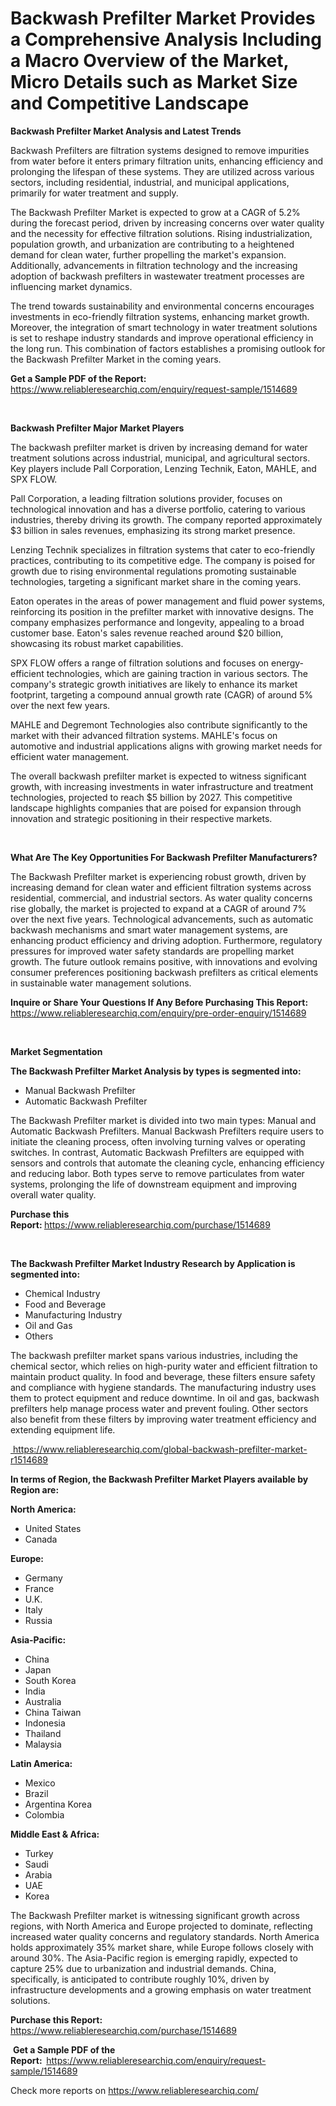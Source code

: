 <p><h1>Backwash Prefilter Market Provides a Comprehensive Analysis Including a Macro Overview of the Market, Micro Details such as Market Size and Competitive Landscape</h1></p><p><strong>Backwash Prefilter Market Analysis and Latest Trends</strong></p>
<p><p>Backwash Prefilters are filtration systems designed to remove impurities from water before it enters primary filtration units, enhancing efficiency and prolonging the lifespan of these systems. They are utilized across various sectors, including residential, industrial, and municipal applications, primarily for water treatment and supply.</p><p>The Backwash Prefilter Market is expected to grow at a CAGR of 5.2% during the forecast period, driven by increasing concerns over water quality and the necessity for effective filtration solutions. Rising industrialization, population growth, and urbanization are contributing to a heightened demand for clean water, further propelling the market's expansion. Additionally, advancements in filtration technology and the increasing adoption of backwash prefilters in wastewater treatment processes are influencing market dynamics. </p><p>The trend towards sustainability and environmental concerns encourages investments in eco-friendly filtration systems, enhancing market growth. Moreover, the integration of smart technology in water treatment solutions is set to reshape industry standards and improve operational efficiency in the long run. This combination of factors establishes a promising outlook for the Backwash Prefilter Market in the coming years.</p></p>
<p><strong>Get a Sample PDF of the Report:&nbsp;</strong> <a href="https://www.reliableresearchiq.com/enquiry/request-sample/1514689?utm_campaign=1123&utm_medium=2&utm_source=Github&utm_content=ia&utm_term=17012025&utm_id=backwash-prefilter">https://www.reliableresearchiq.com/enquiry/request-sample/1514689</a></p>
<p>&nbsp;</p>
<p><strong>Backwash Prefilter Major Market Players</strong></p>
<p><p>The backwash prefilter market is driven by increasing demand for water treatment solutions across industrial, municipal, and agricultural sectors. Key players include Pall Corporation, Lenzing Technik, Eaton, MAHLE, and SPX FLOW.</p><p>Pall Corporation, a leading filtration solutions provider, focuses on technological innovation and has a diverse portfolio, catering to various industries, thereby driving its growth. The company reported approximately $3 billion in sales revenues, emphasizing its strong market presence.</p><p>Lenzing Technik specializes in filtration systems that cater to eco-friendly practices, contributing to its competitive edge. The company is poised for growth due to rising environmental regulations promoting sustainable technologies, targeting a significant market share in the coming years.</p><p>Eaton operates in the areas of power management and fluid power systems, reinforcing its position in the prefilter market with innovative designs. The company emphasizes performance and longevity, appealing to a broad customer base. Eaton's sales revenue reached around $20 billion, showcasing its robust market capabilities.</p><p>SPX FLOW offers a range of filtration solutions and focuses on energy-efficient technologies, which are gaining traction in various sectors. The company's strategic growth initiatives are likely to enhance its market footprint, targeting a compound annual growth rate (CAGR) of around 5% over the next few years.</p><p>MAHLE and Degremont Technologies also contribute significantly to the market with their advanced filtration systems. MAHLE's focus on automotive and industrial applications aligns with growing market needs for efficient water management.</p><p>The overall backwash prefilter market is expected to witness significant growth, with increasing investments in water infrastructure and treatment technologies, projected to reach $5 billion by 2027. This competitive landscape highlights companies that are poised for expansion through innovation and strategic positioning in their respective markets.</p></p>
<p>&nbsp;</p>
<p><strong>What Are The Key Opportunities For Backwash Prefilter Manufacturers?</strong></p>
<p><p>The Backwash Prefilter market is experiencing robust growth, driven by increasing demand for clean water and efficient filtration systems across residential, commercial, and industrial sectors. As water quality concerns rise globally, the market is projected to expand at a CAGR of around 7% over the next five years. Technological advancements, such as automatic backwash mechanisms and smart water management systems, are enhancing product efficiency and driving adoption. Furthermore, regulatory pressures for improved water safety standards are propelling market growth. The future outlook remains positive, with innovations and evolving consumer preferences positioning backwash prefilters as critical elements in sustainable water management solutions.</p></p>
<p><strong>Inquire or Share Your Questions If Any Before Purchasing This Report:</strong> <a href="https://www.reliableresearchiq.com/enquiry/pre-order-enquiry/1514689?utm_campaign=1123&utm_medium=2&utm_source=Github&utm_content=ia&utm_term=17012025&utm_id=backwash-prefilter">https://www.reliableresearchiq.com/enquiry/pre-order-enquiry/1514689</a></p>
<p>&nbsp;</p>
<p><strong>Market Segmentation</strong></p>
<p><strong>The Backwash Prefilter Market Analysis by types is segmented into:</strong></p>
<p><ul><li>Manual Backwash Prefilter</li><li>Automatic Backwash Prefilter</li></ul></p>
<p><p>The Backwash Prefilter market is divided into two main types: Manual and Automatic Backwash Prefilters. Manual Backwash Prefilters require users to initiate the cleaning process, often involving turning valves or operating switches. In contrast, Automatic Backwash Prefilters are equipped with sensors and controls that automate the cleaning cycle, enhancing efficiency and reducing labor. Both types serve to remove particulates from water systems, prolonging the life of downstream equipment and improving overall water quality.</p></p>
<p><strong>Purchase this Report:&nbsp;</strong><a href="https://www.reliableresearchiq.com/purchase/1514689?utm_campaign=1123&utm_medium=2&utm_source=Github&utm_content=ia&utm_term=17012025&utm_id=backwash-prefilter">https://www.reliableresearchiq.com/purchase/1514689</a></p>
<p>&nbsp;</p>
<p><strong>The Backwash Prefilter Market Industry Research by Application is segmented into:</strong></p>
<p><ul><li>Chemical Industry</li><li>Food and Beverage</li><li>Manufacturing Industry</li><li>Oil and Gas</li><li>Others</li></ul></p>
<p><p>The backwash prefilter market spans various industries, including the chemical sector, which relies on high-purity water and efficient filtration to maintain product quality. In food and beverage, these filters ensure safety and compliance with hygiene standards. The manufacturing industry uses them to protect equipment and reduce downtime. In oil and gas, backwash prefilters help manage process water and prevent fouling. Other sectors also benefit from these filters by improving water treatment efficiency and extending equipment life.</p></p>
<p><a href="https://www.reliableresearchiq.com/global-backwash-prefilter-market-r1514689?utm_campaign=1123&utm_medium=2&utm_source=Github&utm_content=ia&utm_term=17012025&utm_id=backwash-prefilter">&nbsp;https://www.reliableresearchiq.com/global-backwash-prefilter-market-r1514689</a></p>
<p><strong>In terms of Region, the Backwash Prefilter Market Players available by Region are:</strong></p>
<p>
    <p> <strong> North America: </strong>
        <ul>
            <li>United States</li>
            <li>Canada</li>
        </ul>
        </p> 
    <p> <strong> Europe: </strong>
        <ul>
            <li>Germany</li>
            <li>France</li>
            <li>U.K.</li>
            <li>Italy</li>
            <li>Russia</li>
        </ul>
        </p> 
    <p> <strong> Asia-Pacific: </strong>
        <ul>
            <li>China</li>
            <li>Japan</li>
            <li>South Korea</li>
            <li>India</li>
            <li>Australia</li>
            <li>China Taiwan</li>
            <li>Indonesia</li>
            <li>Thailand</li>
            <li>Malaysia</li>
        </ul>
        </p> 
    <p> <strong> Latin America: </strong>
        <ul>
            <li>Mexico</li>
            <li>Brazil</li>
            <li>Argentina Korea</li>
            <li>Colombia</li>
        </ul>
        </p> 
    <p> <strong> Middle East & Africa: </strong>
        <ul>
            <li>Turkey</li>
            <li>Saudi</li>
            <li>Arabia</li>
            <li>UAE</li>
            <li>Korea</li>
        </ul>
    </p>
    </p>
<p><p>The Backwash Prefilter market is witnessing significant growth across regions, with North America and Europe projected to dominate, reflecting increased water quality concerns and regulatory standards. North America holds approximately 35% market share, while Europe follows closely with around 30%. The Asia-Pacific region is emerging rapidly, expected to capture 25% due to urbanization and industrial demands. China, specifically, is anticipated to contribute roughly 10%, driven by infrastructure developments and a growing emphasis on water treatment solutions.</p></p>
<p><strong>Purchase this Report: </strong><a href="https://www.reliableresearchiq.com/purchase/1514689?utm_campaign=1123&utm_medium=2&utm_source=Github&utm_content=ia&utm_term=17012025&utm_id=backwash-prefilter">https://www.reliableresearchiq.com/purchase/1514689</a></p>
<p>&nbsp;<strong>Get a Sample PDF of the Report:&nbsp;&nbsp;</strong><a href="https://www.reliableresearchiq.com/enquiry/request-sample/1514689?utm_campaign=1123&utm_medium=2&utm_source=Github&utm_content=ia&utm_term=17012025&utm_id=backwash-prefilter">https://www.reliableresearchiq.com/enquiry/request-sample/1514689</a></p>
<p><strong></strong></p>
<p>Check more reports on <a href="https://www.reliableresearchiq.com/?utm_campaign=1123&utm_medium=2&utm_source=Github&utm_content=ia&utm_term=17012025&utm_id=backwash-prefilter">https://www.reliableresearchiq.com/</a></p>